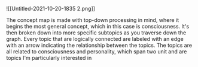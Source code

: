 ![[Untitled-2021-10-20-1835 2.png]]



<div style="page-break-after: always;"></div>

The concept map is made with top-down processing in mind, where it begins the most general concept, which in this case is consciousness. It's then broken down into more specific subtopics as you traverse down the graph. Every topic that are logically connected are labeled with an edge with an arrow indicating the relationship between the topics. The topics are all related to consciousness and personality, which span two unit and are topics I'm particularly interested in 
